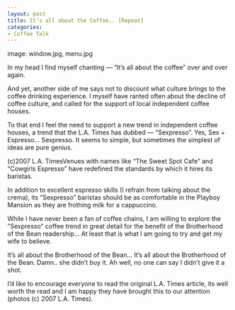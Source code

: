 ```yaml
---
layout: post
title: It’s all about the Coffee.. [Repeat]
categories:
- Coffee Talk
---
```

image: window.jpg, menu.jpg

In my head I find myself chanting — “It’s all about the coffee” over and over again.

And yet, another side of me says not to discount what culture brings to the coffee drinking experience. I myself have ranted often about the decline of coffee culture, and called for the support of local independent coffee houses.

To that end I feel the need to support a new trend in independent coffee houses, a trend that the L.A. Times has dubbed — “Sexpresso”. Yes, Sex + Espresso… Sexpresso. It seems to simple, but sometimes the simplest of ideas are pure genius.

(c)2007 L.A. TimesVenues with names like “The Sweet Spot Cafe” and “Cowgirls Espresso” have redefined the standards by which it hires its baristas.

In addition to excellent espresso skills (I refrain from talking about the crema), its “Sexpresso” baristas should be as comfortable in the Playboy Mansion as they are frothing milk for a cappuccino.

While I have never been a fan of coffee chains, I am willing to explore the “Sexpresso” coffee trend in great detail for the benefit of the Brotherhood of the Bean readership… At least that is what I am going to try and get my wife to believe.

It’s all about the Brotherhood of the Bean… It’s all about the Brotherhood of the Bean. Damn.. she didn’t buy it. Ah well, no one can say I didn’t give it a shot.

I’d like to encourage everyone to read the original L.A. Times article, its well worth the read and I am happy they have brought this to our attention (photos (c) 2007 L.A. Times).
